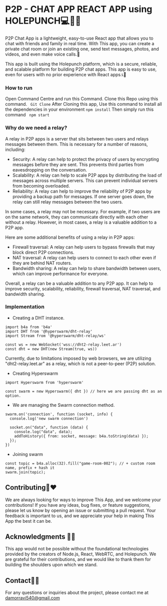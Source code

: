 # P2P - CHAT APP REACT APP using HOLEPUNCH💻🤹‍♂️

P2P Chat App is a lightweight, easy-to-use React app that allows you to chat with friends and family in real time. With This app, you can create a private chat room or join an existing one, send text messages, photos, and videos, and even make voice calls.📲

This app is built using the Holepunch platform, which is a secure, reliable, and scalable platform for building P2P chat apps. This app is easy to use, even for users with no prior experience with React apps.📞📱

### How to run
Open Command Centre and run this Command.
Clone this Repo using this command.
``` Git Clone```
After Cloning this app, Use this command to install all the dependencies in your environment
```npm install```
Then simply run this command
``` npm start```


### Why do we need a relay?


A relay in P2P apps is a server that sits between two users and relays messages between them. This is necessary for a number of reasons, including:

- Security: A relay can help to protect the privacy of users by encrypting messages before they are sent. This prevents third parties from eavesdropping on the conversation.
- Scalability: A relay can help to scale P2P apps by distributing the load of messages across multiple servers. This can prevent individual servers from becoming overloaded.
- Reliability: A relay can help to improve the reliability of P2P apps by providing a backup path for messages. If one server goes down, the relay can still relay messages between the two users.

In some cases, a relay may not be necessary. For example, if two users are on the same network, they can communicate directly with each other without a relay. However, in most cases, a relay is a valuable addition to a P2P app.

Here are some additional benefits of using a relay in P2P apps:

- Firewall traversal: A relay can help users to bypass firewalls that may block direct P2P connections.
- NAT traversal: A relay can help users to connect to each other even if they are behind NAT routers.
- Bandwidth sharing: A relay can help to share bandwidth between users, which can improve performance for everyone.

Overall, a relay can be a valuable addition to any P2P app. It can help to improve security, scalability, reliability, firewall traversal, NAT traversal, and bandwidth sharing.

### Implementation

- Creating a DHT instance.

```
import b4a from 'b4a'
import DHT from '@hyperswarm/dht-relay'
import Stream from '@hyperswarm/dht-relay/ws'

const ws = new WebSocket('wss://dht2-relay.leet.ar')
const dht = new DHT(new Stream(true, ws))
```

Currently, due to limitations imposed by web browsers, we are utilizing "dht2-relay.leet.ar" as a relay, which is not a peer-to-peer (P2P) solution.

- Creating Hyperswarm

```
import Hyperswarm from 'hyperswarm'

const swarm = new Hyperswarm({ dht }) // here we are passing dht as an option.
```

- We are managing the Swarm connection method.

```
swarm.on('connection', function (socket, info) {
  console.log('new swarm connection')

  socket.on("data", function (data) {
    console.log("data", data);
    addToHistory({ from: socket, message: b4a.toString(data) });
  });
})
```

- Joining swarm
```
const topic = b4a.alloc(32).fill("game-room-002"); // + custom room name, prefix + hash it
swarm.join(topic);
```

## Contributing🤝❤️

We are always looking for ways to improve This App, and we welcome your contributions! If you have any ideas, bug fixes, or feature suggestions, please let us know by opening an issue or submitting a pull request. Your feedback is important to us, and we appreciate your help in making This App the best it can be.

## Acknowledgments 🙏🌟

This app would not be possible without the foundational technologies provided by the creators of Node.js, React, WebRTC, and Holepunch. We are grateful for their contributions, and we would like to thank them for building the shoulders upon which we stand.

## Contact📧📞

For any questions or inquiries about the project, please contact me at damorravi540@gmail.com
